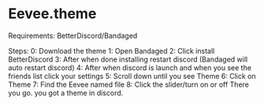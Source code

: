 # Eevee.theme

Requirements: BetterDiscord/Bandaged

Steps: 
0: Download the theme
1: Open Bandaged
2: Click install BetterDiscord
3: After when done installing restart discord (Bandaged will auto restart discord)
4: After when discord is launch and when you see the friends list click your settings
5: Scroll down until you see Theme
6: Click on Theme
7: Find the Eevee named file
8: Click the slider/turn on or off
There you go. you got a theme in discord.
